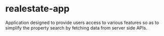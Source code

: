 # realestate-app
Application designed to provide users access to various features so as to simplify the property search by fetching data from server side APIs.
